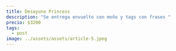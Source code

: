 ```yaml
---
title: Desayuno Princess
description: "Se entrega envuelto con moño y tags con frases "
precio: $3200
tags:
  - post
image: ../assets/assets/article-5.jpeg
---
```

